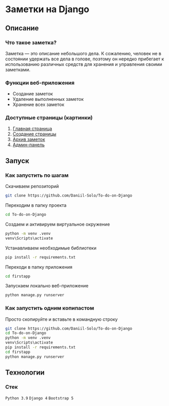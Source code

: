 # Заметки на Django

## Описание

### Что такое заметка?
Заметка — это описание небольшого дела. 
К сожалению, человек не в состоянии удержать все дела в голове, 
поэтому он нередко прибегает к использованию различных средств для
хранения и управления своими заметками.

### Функции веб-приложения
* Создание заметок
* Удаление выполненных заметок
* Хранение всех заметок  

### Доступные страницы (картинки)
1. [Главная страница](https://github.com/Daniil-Solo/To-do-on-Django/blob/master/images/screen_1.jpg)
2. [Создание страницы](https://github.com/Daniil-Solo/To-do-on-Django/blob/master/images/screen_2.jpg)
3. [Архив заметок](https://github.com/Daniil-Solo/To-do-on-Django/blob/master/images/screen_3.jpg)
4. [Админ-панель](https://github.com/Daniil-Solo/To-do-on-Django/blob/master/images/screen_4.jpg)

## Запуск
### Как запустить по шагам
Скачиваем репозиторий
```bash
git clone https://github.com/Daniil-Solo/To-do-on-Django
```
Переходим в папку проекта
```bash
cd To-do-on-Django
```
Создаем и активируем виртуальное окружение
```bash
python -m venv .venv
venv\Scripts\activate
```
Устанавливаем необходимые библиотеки
```bash
pip install -r requirements.txt
```
Переходи в папку приложения
```bash
cd firstapp
```
Запускаем локально веб-приложение
```bash
python manage.py runserver
```

### Как запустить одним копипастом
Просто скопируйте и вставьте в командную строку
```bash
git clone https://github.com/Daniil-Solo/To-do-on-Django
cd To-do-on-Django
python -m venv .venv
venv\Scripts\activate
pip install -r requirements.txt
cd firstapp
python manage.py runserver
```

## Технологии
### Стек
`Python 3.9`
`Django 4`
`Bootstrap 5`
